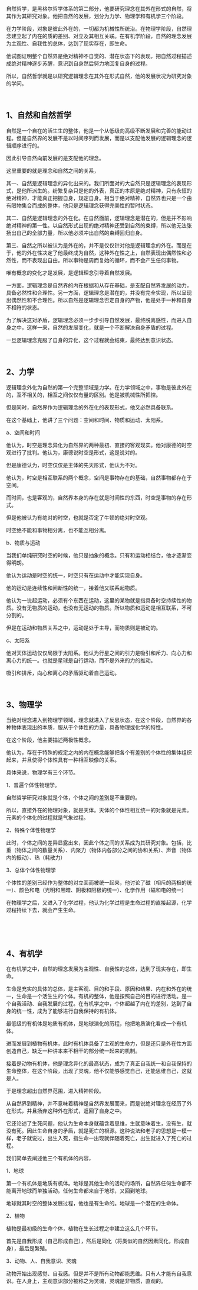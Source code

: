 <p>自然哲学，是黑格尔哲学体系的第二部分，他要研究理念在其外在形式的自然，将其作为其研究对象。他把自然的发展，划分为力学、物理学和有机学三个阶段。</p><p>在力学阶段，对象是彼此外在的，一切都为机械性所统治。在物理学阶段，自然理念建立起了内在的质的差别、对立及其相互关联。在有机学阶段，自然的理念发展为主观性、自我性的总体，达到了现实存在，即生命。</p><p>他试图证明整个自然界是绝对精神不自觉的、潜在状态下的表现，把自然过程描述成绝对精神逐步苏醒，意识到自身然后努力地回复自身的过程。</p><p>所以，自然哲学就是以研究逻辑理念在其外在形式自然，他的发展状况为研究对象的学问。</p><p><br></p><h2>1、自然和自然哲学</h2><p>自然是一个自在的活生生的整体，他是一个从低级向高级不断发展和完善的能动过程。但是自然界的发展不是以时间序列而发展，而是以支配他发展的逻辑理念的逻辑顺序进行的。</p><p>因此引导自然向前发展的是支配他的理念。</p><p>这里重要的就是理念和自然之间的关系，</p><p>其一、自然是逻辑理念的异化出来的。我们所面对的大自然只是逻辑理念的表现形式，是他所派生的。纷繁复杂只是他的外表，真正的本原是绝对精神，只有永恒的绝对精神，才能真正把握自身，规定自身。相当于绝对精神，自然界也只是一个由有限物集合而成的整体，他只是逻辑理念获得完美性的暂时状态。</p><p>其二、自然是逻辑理念的外在化。在自然面前，逻辑理念是潜在的，但是并不影响绝对精神的第一性。以自然形式出现的绝对精神还受到自然的束缚，所以他无法张扬出自己的全部力量，所以他必须冲出自然的束缚回归自身。</p><p>第三、自然之所以被认为是外在的，并不是仅仅针对他是逻辑理念的外在。而是在于，他的外在性决定了他最终成为自然，这种外在性之上，自然表现出偶然性和必然性，而不表现出自由。所以事物是周而复始的循环，而不会产生任何事物。</p><p>唯有概念的变化才是发展，是逻辑理念引导着自然发展。</p><p>一方面，逻辑理念是自然界的内在根据和从存在基础，是支配自然界发展的动力，具备必然性和合理性。另一方面，逻辑理念是潜在的，并没有完全实现，所以呈现出偶然性和不合理性。所以自然是逻辑理念否定自身的产物，他是处于一种和自身不相符的状态。</p><p>为了解决这对矛盾，逻辑理念必须一步步引导自然发展，最终脱离感性，而进入自身之中，这样一来，自然的发展变化，就是一个不断解决自身矛盾的过程。</p><p>一旦逻辑理念克服了自身的异化，这个过程就会结束，最终达到意识状态。</p><p><br></p><h2>2、力学</h2><p>逻辑理念外化为自然的第一个完整领域是力学。在力学领域之中，事物是彼此外在的，互不相关的，相互之间仅仅有量的区别。他是被机械性所把控。</p><p>但是同时，自然界作为逻辑理念的外在化的表现形式，他又必然具备联系。</p><p>在这个基础上，他讲了三个问题：空间和时间、物质和运动、太阳系。</p><p>a、空间和时间</p><p>他认为，时空是理念异化为自然界的两种最初、直接的客观现实。他对康德的时空观进行了批判。他认为，康德说时空是形式，这是说对的。</p><p>但是康德认为，时空仅仅是主体的先天形式，他认为不对。</p><p>他认为，时空是相互联系的两个概念，空间是事物存在的基础，自然事物都存在于空间。</p><p>而时间，也是客观的，自然界本身的存在就是时间性的东西，时空是事物的存在形式。</p><p>但是他被认为有绝对的时空，也就是否定了牛顿的绝对时空观。</p><p>时空绝不能和事物相分离，也不能互相分离。</p><p>b、物质与运动</p><p>当我们单纯研究时空的时候，他只是抽象的概念。只有和运动相结合，他才逐渐变得明朗。</p><p>他认为运动是时空的统一，时空只有在运动中才能实现自身。</p><p>他的运动是连续性和间断性的统一，接着他又联系起物质。</p><p>他认为一说起运动，必须有个东西在运动，这里的某物就是指具备时空持续性的物质。没有无物质的运动，也没有无运动的物质。所以物质和运动是相互联系，不可分割的。</p><p>但是在运动和物质关系之中，运动是处于主导，而物质则是被动的。</p><p>c、太阳系</p><p>他对天体运动仅仅局限于太阳系。他认为行星之间的引力是吸引和斥力、向心力和离心力的统一。也就是星球是自行运动，而不是外来的力的推动。</p><p>吸引和排斥，向心和离心的矛盾驱动着自己运动。</p><p><br></p><h2>3、物理学</h2><p>当绝对理念进入到物理学领域，理念就进入了反思状态，在这个阶段，自然界的各种物体表现出的本质，服从于个体性的力量，具备物理或化学的特性。</p><p>在这个阶段，他主要描述两极性概念。</p><p>他认为，存在于特殊的规定之内的内在概念能够把各个有差别的个体性的集体组织起来，并且使得个体性具有一种相互映像的关系。</p><p>具体来说，物理学有三个环节。</p><p>1、普遍个体性物理学。</p><p>自然哲学研究对象就是个体，个体之间的差别是不重要的。</p><p>所以，直接外在的物理对象，就是天体。天体的个体性相互统一的对象就是元素。元素的个体化的过程就是气象过程。</p><p>2、特殊个体性物理学</p><p>此时，个体之间的差异显露出来，因此个体之间的关系成为其研究对象。包括，比重（物体之间的数量关系）、内聚力（物体内各部分之间的协和关系）、声音（物体内的振动）、热（耗散力）</p><p>3、总体个体性物理学</p><p>个体性的差别已经作为整体的对立面而被统一起来，他讨论了磁（相斥的两极的统一）、颜色和电（光明和黑暗、阴极和阳极的统一）、化学作用（磁和电的统一）</p><p>在物理学之后，又进入了化学过程，他认为化学过程是生命过程的直接起源，化学过程持续下去，就会产生生命。</p><p><br></p><p><br></p><h2>4、有机学</h2><p>在有机学之中，自然的理念发展为主观性、自我性的总体，达到了现实存在，即生命。</p><p>生命是充实的具体的总体，是主客观、目的和手段、原因和结果、内在和外在的统一，生命是一个活生生的个体。有机的整体，他是按照自己的目的进行活动。是一个自我活动、自我发展的过程。在有机学之中，个体超越了内在的差别，达到了自身的统一性，成为了能够进行自我保持的有机体。</p><p>最低级的有机体是地质有机体，是地球演化的历程，他把地质演化看成一个有机体。</p><p>进而发展到植物有机体，此时有机体具备了主观的生命力，但是还只是外在性方面创造自己，缺乏一种讲本来不相干的部分统一起来的机制。</p><p>接着是动物有机体，他是理念异化的最高状态，成为了真正自我统一和自我保持的生命整体，在这个阶段，出现了灵魂，他不仅能够感觉自己，还能思维自己，这就是人。</p><p>于是理念超出自然界范围，进入精神阶段。</p><p>从自然界到精神，并不意味着精神是自然界发展而来，而是说绝对理念在经历了外在形式，并且扬弃这种外在形式，返回了自身之中。</p><p>它还论述了生死问题，他认为生命本身就蕴含着思维，生就意味着生，没有生，就没有死。因此生命自身的矛盾，就是死亡的根源。这种说法和老子的思想是一模一样，老子就说过，出生入死，指生命一出现就伴随着死亡，出生就进入了死亡的过程。</p><p>我们简单去阐述他三个有机体的内容，</p><p>1、地球</p><p>第一个有机体是地质有机体。地球是其他生命的活动的场所，自然界任何生命都不能离开地球而单独活动。任何生命都来自于地球，又回到地球。</p><p>地球就其时空的整体发展过程，他也是有生命的。地球是一个潜在的生命体。</p><p>2、植物</p><p>植物是最初级的生命个体，植物在生长过程之中建立这么几个环节。</p><p>首先是自我形成（自己形成自己），然后是同化（将类似的自然因素同化，形成自身），最后是繁殖。</p><p>3、动物、人、自我意识、灵魂</p><p>动物开始出现感觉、自我感。但是并不是所有动物都能思维。只有人才能有自我意识。在人身上，主观意识部分被称之为灵魂，灵魂是非物质，直观的。</p><p></p><p></p>